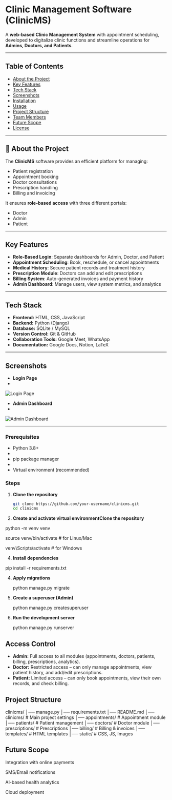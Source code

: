 #  Clinic Management Software (ClinicMS)

A **web-based Clinic Management System** with appointment scheduling, developed to digitalize clinic functions and streamline operations for **Admins, Doctors, and Patients**.

---

##  Table of Contents
- [About the Project](#-about-the-project)
- [Key Features](#-key-features)
- [Tech Stack](#-tech-stack)
- [Screenshots](#-screenshots)
- [Installation](#-installation)
- [Usage](#-usage)
- [Project Structure](#-project-structure)
- [Team Members](#-team-members)
- [Future Scope](#-future-scope)
- [License](#-license)

---

## 📖 About the Project
The **ClinicMS** software provides an efficient platform for managing:
- Patient registration
- Appointment booking
- Doctor consultations
- Prescription handling
- Billing and invoicing  

It ensures **role-based access** with three different portals:
-  Doctor  
-  Admin  
-  Patient  

---

##  Key Features
-  **Role-Based Login**: Separate dashboards for Admin, Doctor, and Patient  
-  **Appointment Scheduling**: Book, reschedule, or cancel appointments  
-  **Medical History**: Secure patient records and treatment history  
-  **Prescription Module**: Doctors can add and edit prescriptions  
-  **Billing System**: Auto-generated invoices and payment history  
-  **Admin Dashboard**: Manage users, view system metrics, and analytics  

---

##  Tech Stack
- **Frontend:** HTML, CSS, JavaScript  
- **Backend:** Python (Django)  
- **Database:** SQLite / MySQL  
- **Version Control:** Git & GitHub  
- **Collaboration Tools:** Google Meet, WhatsApp  
- **Documentation:** Google Docs, Notion, LaTeX  

---

##  Screenshots
  
- **Login Page**
- 
![Login Page]()  

- **Admin Dashboard**
- 
![Admin Dashboard]()  

---


### Prerequisites

- Python 3.8+
- 
- pip package manager
- 
- Virtual environment (recommended)  

### Steps

1. **Clone the repository**
   ```bash
   git clone https://github.com/your-username/clinicms.git
   cd clinicms

2. **Create and activate virtual environmentClone the repository**
   
python -m venv venv

source venv/bin/activate   # for Linux/Mac

venv\Scripts\activate      # for Windows

4. **Install dependencies**

  pip install -r requirements.txt

 4. **Apply migrations**

    
    python manage.py migrate

 6. **Create a superuser (Admin)**
    
      python manage.py createsuperuser
    
8. **Run the development server**
   
      python manage.py runserver


##  Access Control
- **Admin:** Full access to all modules (appointments, doctors, patients, billing, prescriptions, analytics).  
- **Doctor:** Restricted access – can only manage appointments, view patient history, and add/edit prescriptions.  
- **Patient:** Limited access – can only book appointments, view their own records, and check billing.  


## Project Structure
clinicms/
│── manage.py
│── requirements.txt
│── README.md
│── clinicms/         # Main project settings
│── appointments/     # Appointment module
│── patients/         # Patient management
│── doctors/          # Doctor module
│── prescriptions/    # Prescriptions
│── billing/          # Billing & invoices
│── templates/        # HTML templates
│── static/           # CSS, JS, Images


## **Future Scope**

Integration with online payments

SMS/Email notifications

AI-based health analytics

Cloud deployment

